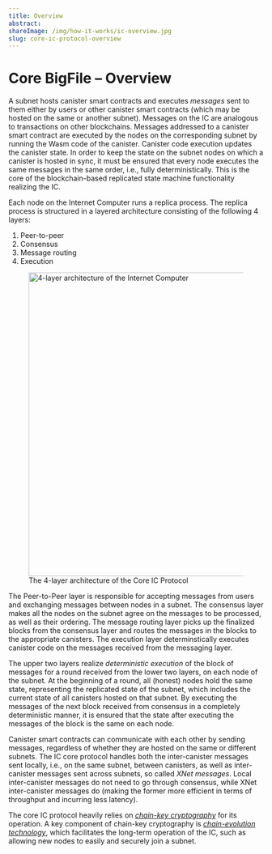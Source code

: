 ```yaml
---
title: Overview
abstract:
shareImage: /img/how-it-works/ic-overview.jpg
slug: core-ic-protocol-overview
---
```


# Core BigFile – Overview

A subnet hosts canister smart contracts and executes *messages* sent to them either by users or other canister smart contracts (which may be hosted on the same or another subnet). Messages on the IC are analogous to transactions on other blockchains. Messages addressed to a canister smart contract are executed by the nodes on the corresponding subnet by running the Wasm code of the canister. Canister code execution updates the canister state. In order to keep the state on the subnet nodes on which a canister is hosted in sync, it must be ensured that every node executes the same messages in the same order, i.e., fully deterministically. This is the core of the blockchain-based replicated state machine functionality realizing the IC.

Each node on the Internet Computer runs a replica process. The replica process is structured in a layered architecture consisting of the following 4 layers:
1. Peer-to-peer
2. Consensus
3. Message routing
4. Execution

<figure>
<img src="/img/how-it-works/core_protocol_layers.png" alt="4-layer architecture of the Internet Computer" title="4-Layer Core IC Protocol" align="center" style="width:600px" />
<figcaption align="left">
The 4-layer architecture of the Core IC Protocol
</figcaption>
</figure>

The Peer-to-Peer layer is responsible for accepting messages from users and exchanging messages between nodes in a subnet. The consensus layer makes all the nodes on the subnet agree on the messages to be processed, as well as their ordering. The message routing layer picks up the finalized blocks from the consensus layer and routes the messages in the blocks to the appropriate canisters. The execution layer determinstically executes canister code on the messages received from the messaging layer.

The upper two layers realize *deterministic execution* of the block of messages for a round received from the lower two layers, on each node of the subnet. At the beginning of a round, all (honest) nodes hold the same state, representing the replicated state of the subnet, which includes the current state of all canisters hosted on that subnet. By executing the messages of the next block received from consensus in a completely deterministic manner, it is ensured that the state after executing the messages of the block is the same on each node.

Canister smart contracts can communicate with each other by sending messages, regardless of whether they are hosted on the same or different subnets. The IC core protocol handles both the inter-canister messages sent locally, i.e., on the same subnet, between canisters, as well as inter-canister messages sent across subnets, so called *XNet messages*. Local inter-canister messages do not need to go through consensus, while XNet inter-canister messages do (making the former more efficient in terms of throughput and incurring less latency).

The core IC protocol heavily relies on [*chain-key cryptography*](https://internetcomputer.org/how-it-works/#Chain-key-cryptography) for its operation.  A key component of chain-key cryptography is [*chain-evolution technology*](https://internetcomputer.org/how-it-works/#Chain-evolution-technology), which facilitates the long-term operation of the IC, such as allowing new nodes to easily and securely join a subnet.
